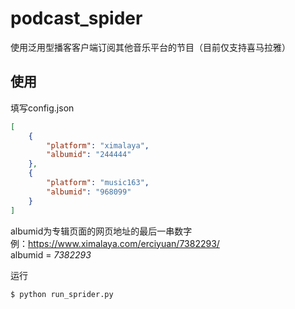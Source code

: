 # podcast_spider
使用泛用型播客客户端订阅其他音乐平台的节目（目前仅支持喜马拉雅）

## 使用
填写config.json  
```json
[
    {
        "platform": "ximalaya",
        "albumid": "244444"
    },
    {
        "platform": "music163",
        "albumid": "968099"
    }
]
```
albumid为专辑页面的网页地址的最后一串数字  
例：https://www.ximalaya.com/erciyuan/7382293/  
albumid = *7382293*


运行
```
$ python run_sprider.py
```

